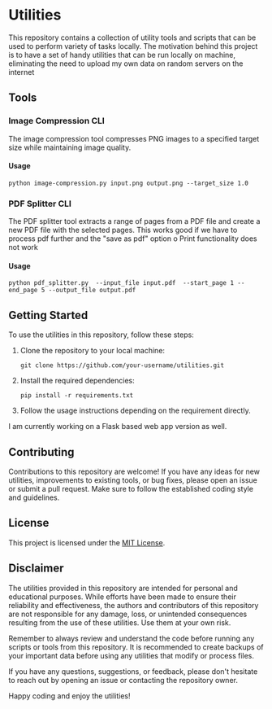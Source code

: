 # Utilities

This repository contains a collection of utility tools and scripts that can be used to perform variety of tasks locally. The motivation behind this project is to have a set of handy utilities that can be run locally on  machine, eliminating the need to upload my own data on random servers on the internet

## Tools

### Image Compression CLI

The image compression tool compresses PNG images to a specified target size while maintaining image quality.

#### Usage

```
python image-compression.py input.png output.png --target_size 1.0
```

### PDF Splitter CLI

The PDF splitter tool extracts a range of pages from a PDF file and create a new PDF file with the selected pages. This works good if we have to process pdf further and the "save as pdf" option o Print functionality does not work

#### Usage

```
python pdf_splitter.py  --input_file input.pdf  --start_page 1 --end_page 5 --output_file output.pdf
```

## Getting Started

To use the utilities in this repository, follow these steps:

1. Clone the repository to your local machine:
   ```
   git clone https://github.com/your-username/utilities.git
   ```

2. Install the required dependencies:
   ```
   pip install -r requirements.txt
   ```

3. Follow the usage instructions depending on the requirement directly. 


I am currently working on a Flask based web app version as well.

## Contributing

Contributions to this repository are welcome! If you have any ideas for new utilities, improvements to existing tools, or bug fixes, please open an issue or submit a pull request. Make sure to follow the established coding style and guidelines.

## License

This project is licensed under the [MIT License](LICENSE).

## Disclaimer

The utilities provided in this repository are intended for personal and educational purposes. While efforts have been made to ensure their reliability and effectiveness, the authors and contributors of this repository are not responsible for any damage, loss, or unintended consequences resulting from the use of these utilities. Use them at your own risk.

Remember to always review and understand the code before running any scripts or tools from this repository. It is recommended to create backups of your important data before using any utilities that modify or process files.

If you have any questions, suggestions, or feedback, please don't hesitate to reach out by opening an issue or contacting the repository owner.

Happy coding and enjoy the utilities!